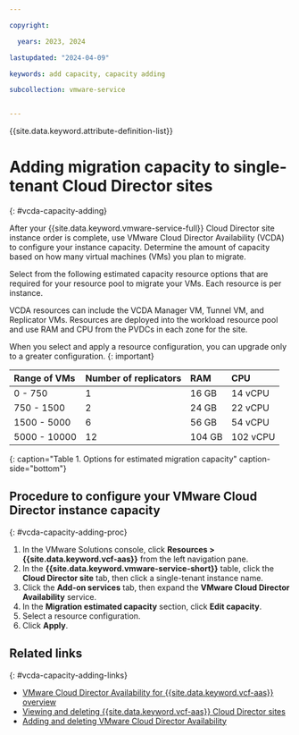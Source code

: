 ```yaml
---

copyright:

  years: 2023, 2024

lastupdated: "2024-04-09"

keywords: add capacity, capacity adding

subcollection: vmware-service


---
```


{{site.data.keyword.attribute-definition-list}}

# Adding migration capacity to single-tenant Cloud Director sites
{: #vcda-capacity-adding}

After your {{site.data.keyword.vmware-service-full}} Cloud Director site instance order is complete, use VMware Cloud Director Availability (VCDA) to configure your instance capacity. Determine the amount of capacity based on how many virtual machines (VMs) you plan to migrate.

Select from the following estimated capacity resource options that are required for your resource pool to migrate your VMs. Each resource is per instance.

VCDA resources can include the VCDA Manager VM, Tunnel VM, and Replicator VMs. Resources are deployed into the workload resource pool and use RAM and CPU from the PVDCs in each zone for the site.

When you select and apply a resource configuration, you can upgrade only to a greater configuration.
{: important}

| Range of VMs | Number of replicators | RAM | CPU |
|:--------- |:------- |:--------- |:------- |
| 0 - 750 | 1 | 16 GB | 14 vCPU |
| 750 - 1500 | 2 | 24 GB | 22 vCPU |
| 1500 - 5000 | 6 | 56 GB | 54 vCPU |
| 5000 - 10000 | 12 | 104 GB| 102 vCPU |
{: caption="Table 1. Options for estimated migration capacity" caption-side="bottom"}

## Procedure to configure your VMware Cloud Director instance capacity
{: #vcda-capacity-adding-proc}

1. In the VMware Solutions console, click **Resources > {{site.data.keyword.vcf-aas}}** from the left navigation pane.
2. In the **{{site.data.keyword.vmware-service-short}}** table, click the **Cloud Director site** tab, then click a single-tenant instance name.
3. Click the **Add-on services** tab, then expand the **VMware Cloud Director Availability** service.
4. In the **Migration estimated capacity** section, click **Edit capacity**.
5. Select a resource configuration.
6. Click **Apply**.

## Related links
{: #vcda-capacity-adding-links}

* [VMware Cloud Director Availability for {{site.data.keyword.vcf-aas}} overview](/docs/vmware-service?topic=vmware-service-tenant-vcda)
* [Viewing and deleting {{site.data.keyword.vcf-aas}} Cloud Director sites](/docs/vmware-service?topic=vmware-service-tenant-viewing-sites)
* [Adding and deleting VMware Cloud Director Availability](/docs/vmware-service?topic=vmware-service-vcda-adding-deleting)
